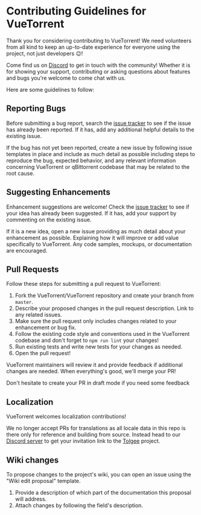 # Contributing Guidelines for VueTorrent

Thank you for considering contributing to VueTorrent! We need volunteers from all kind to keep an up-to-date experience for everyone using the project, not just developers :wink:!

Come find us on [Discord](https://discord.gg/KDQP7fR467) to get in touch with the community!
Whether it is for showing your support, contributing or asking questions about features and bugs you're welcome to come chat with us.

Here are some guidelines to follow:

## Reporting Bugs

Before submitting a bug report, search the [issue tracker](https://github.com/VueTorrent/VueTorrent/issues) to see if the issue has already been reported. If it has, add any additional helpful details to the existing issue.

If the bug has not yet been reported, create a new issue by following issue templates in place and include as much detail as possible including steps to reproduce the bug, expected behavior, and any relevant information concerning VueTorrent or qBittorrent codebase that may be related to the root cause.

## Suggesting Enhancements

Enhancement suggestions are welcome! Check the [issue tracker](https://github.com/VueTorrent/VueTorrent/issues) to see if your idea has already been suggested. If it has, add your support by commenting on the existing issue.

If it is a new idea, open a new issue providing as much detail about your enhancement as possible. Explaining how it will improve or add value specifically to VueTorrent. Any code samples, mockups, or documentation are encouraged.

## Pull Requests

Follow these steps for submitting a pull request to VueTorrent:

1. Fork the VueTorrent/VueTorrent repository and create your branch from `master`.
1. Describe your proposed changes in the pull request description. Link to any related issues.
1. Make sure the pull request only includes changes related to your enhancement or bug fix.
1. Follow the existing code style and conventions used in the VueTorrent codebase and don't forget to `npm run lint` your changes!
1. Run existing tests and write new tests for your changes as needed.
1. Open the pull request!

VueTorrent maintainers will review it and provide feedback if additional changes are needed. When everything's good, we'll merge your PR!

Don't hesitate to create your PR in draft mode if you need some feedback

## Localization

VueTorrent welcomes localization contributions!

We no longer accept PRs for translations as all locale data in this repo is there only for reference and building from source.
Instead head to our [Discord server](https://discord.gg/KDQP7fR467) to get your invitation link to the [Tolgee](https://tolgee.io) project.

## Wiki changes

To propose changes to the project's wiki, you can open an issue using the "Wiki edit proposal" template.

1. Provide a description of which part of the documentation this proposal will address.
1. Attach changes by following the field's description.
